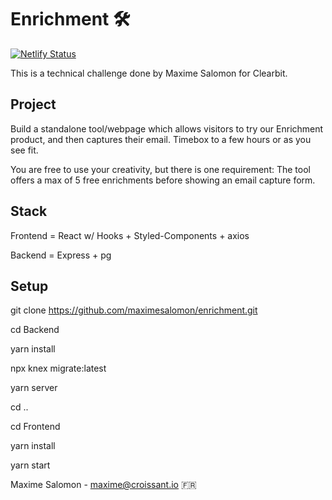 # Enrichment 🛠

[![Netlify Status](https://api.netlify.com/api/v1/badges/af8560e9-4f5e-4584-bb6e-fa8494ce8fb6/deploy-status)](https://app.netlify.com/sites/enrichment/deploys)

This is a technical challenge done by Maxime Salomon for Clearbit.

## Project

Build a standalone tool/webpage which allows visitors to try our Enrichment product, and then captures their email. Timebox to a few hours or as you see fit.

You are free to use your creativity, but there is one requirement: The tool offers a max of 5 free enrichments before showing an email capture form.

## Stack

Frontend = React w/ Hooks + Styled-Components + axios

Backend = Express + pg

## Setup

git clone https://github.com/maximesalomon/enrichment.git

cd Backend

yarn install

npx knex migrate:latest

yarn server

cd ..

cd Frontend

yarn install

yarn start


Maxime Salomon - maxime@croissant.io 🇫🇷